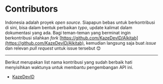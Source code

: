 # Contributors

 Indonesia adalah proyek *open source*. Siapapun bebas untuk berkontribusi di sini, bisa dalam bentuk perbaikan *typo*, update kalimat dalam dokumentasi yang ada. Bagi teman-teman yang berminat ingin berkontribusi silahkan *fork* [https://github.com/KazeDevID/Alkitab](https://github.com/KazeDevID/Alkitab), kemudian langsung saja buat *issue* dan relevan *pull request* untuk issue tersebut 😊

---

Berikut merupakan list nama kontribusi yang sudah berbaik hati menyisihkan waktunya untuk membantu pengembangan API ini.

- [KazeDevID](https://github.com/KazeDevID/)

